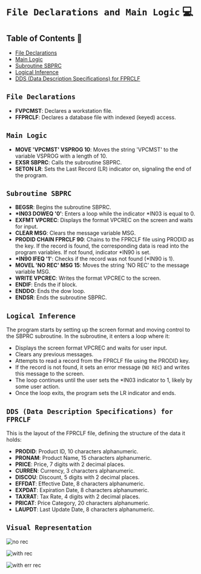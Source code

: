 # `File Declarations and Main Logic` 💻

## Table of Contents :round_pushpin:
- [File Declarations](#file-declarations)
- [Main Logic](#main-logic)
- [Subroutine SBPRC](#subroutine-sbprc)
- [Logical Inference](#logical-inference)
- [DDS (Data Description Specifications) for FPRCLF](#dds-data-description-specifications-for-fprclf)

## `File Declarations`
- **FVPCMST**: Declares a workstation file.
- **FFPRCLF**: Declares a database file with indexed (keyed) access.

## `Main Logic`
- **MOVE 'VPCMST' VSPROG 10**: Moves the string 'VPCMST' to the variable VSPROG with a length of 10.
- **EXSR SBPRC**: Calls the subroutine SBPRC.
- **SETON LR**: Sets the Last Record (LR) indicator on, signaling the end of the program.

## `Subroutine SBPRC`
- **BEGSR**: Begins the subroutine SBPRC.
- **\*IN03 DOWEQ '0'**: Enters a loop while the indicator \*IN03 is equal to 0.
- **EXFMT VPCREC**: Displays the format VPCREC on the screen and waits for input.
- **CLEAR MSG**: Clears the message variable MSG.
- **PRODID CHAIN FPRCLF 90**: Chains to the FPRCLF file using PRODID as the key. If the record is found, the corresponding data is read into the program variables. If not found, indicator \*IN90 is set.
- **\*IN90 IFEQ '1'**: Checks if the record was not found (\*IN90 is 1).
- **MOVEL 'NO REC' MSG 15**: Moves the string 'NO REC' to the message variable MSG.
- **WRITE VPCREC**: Writes the format VPCREC to the screen.
- **ENDIF**: Ends the if block.
- **ENDDO**: Ends the dow loop.
- **ENDSR**: Ends the subroutine SBPRC.

## `Logical Inference`
The program starts by setting up the screen format and moving control to the SBPRC subroutine. In the subroutine, it enters a loop where it:

- Displays the screen format VPCREC and waits for user input.
- Clears any previous messages.
- Attempts to read a record from the FPRCLF file using the PRODID key.
- If the record is not found, it sets an error message (`NO REC`) and writes this message to the screen.
- The loop continues until the user sets the \*IN03 indicator to 1, likely by some user action.
- Once the loop exits, the program sets the LR indicator and ends.

## `DDS (Data Description Specifications) for FPRCLF`
This is the layout of the FPRCLF file, defining the structure of the data it holds:

- **PRODID**: Product ID, 10 characters alphanumeric.
- **PRONAM**: Product Name, 15 characters alphanumeric.
- **PRICE**: Price, 7 digits with 2 decimal places.
- **CURREN**: Currency, 3 characters alphanumeric.
- **DISCOU**: Discount, 5 digits with 2 decimal places.
- **EFFDAT**: Effective Date, 8 characters alphanumeric.
- **EXPDAT**: Expiration Date, 8 characters alphanumeric.
- **TAXRAT**: Tax Rate, 4 digits with 2 decimal places.
- **PRICAT**: Price Category, 20 characters alphanumeric.
- **LAUPDT**: Last Update Date, 8 characters alphanumeric.

## `Visual Representation`
![no rec](https://github.com/user-attachments/assets/7de15ac1-fdc6-4d59-8890-706763457adc)

![with rec](https://github.com/user-attachments/assets/028b4343-9ece-44ed-9667-4eb393b4edfe)

![with err rec](https://github.com/user-attachments/assets/a1437e93-8d0e-48fa-a578-cc32cdd86cb8)
